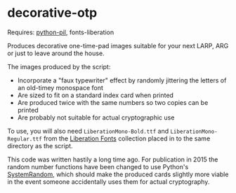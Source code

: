 # decorative-otp

Requires: [python-pil](https://pypi.python.org/pypi/PIL), fonts-liberation

Produces decorative one-time-pad images suitable for your next LARP, ARG or just to leave around the house.

The images produced by the script:

* Incorporate a "faux typewriter" effect by randomly jittering the letters of an old-timey monospace font
* Are sized to fit on a standard index card when printed
* Are produced twice with the same numbers so two copies can be printed
* Are probably not suitable for actual cryptographic use

To use, you will also need `LiberationMono-Bold.ttf` and `LiberationMono-Regular.ttf` from the [Liberation Fonts](https://fedorahosted.org/liberation-fonts/) collection placed in to the same directory as the script.

This code was written hastily a long time ago. For publication in 2015 the random number functions have been changed to use Python's [SystemRandom](https://docs.python.org/2/library/random.html#random.SystemRandom), which should make the produced cards slightly more viable in the event someone accidentally uses them for actual cryptography.
